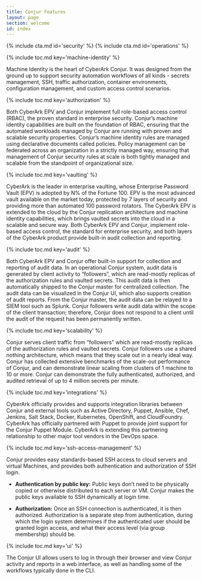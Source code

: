 ```yaml
---
title: Conjur Features
layout: page
section: welcome
id: index
---
```


<div class="row equal">
    {% include cta.md id='security' %}
    {% include cta.md id='operations' %}
</div>

{% include toc.md key='machine-identity' %}

Machine Identity is the heart of CyberArk Conjur. It was designed from the ground up to support security automation workflows of all kinds - secrets management, SSH, traffic authorization, container environments, configuration management, and custom access control scenarios.

{% include toc.md key='authorization' %}

Both CyberArk EPV and Conjur implement full role-based access control (RBAC), the proven standard in enterprise security. Conjur’s machine identity capabilities are built on the foundation of RBAC, ensuring that the automated workloads managed by Conjur are running with proven and scalable security properties. Conjur’s machine identity rules are managed using declarative documents called policies. Policy management can be federated across an organization in a strictly managed way, ensuring that management of Conjur security rules at scale is both tightly managed and scalable from the standpoint of organizational size.

{% include toc.md key='vaulting' %}

CyberArk is the leader in enterprise vaulting, whose Enterprise Password Vault (EPV) is adopted by N% of the Fortune 100. EPV is the most advanced vault available on the market today, protected by 7 layers of security and providing more than automated 100 password rotators. The CyberArk EPV is extended to the cloud by the Conjur replication architecture and machine identity capabilities, which brings vaulted secrets into the cloud in a scalable and secure way. Both CyberArk EPV and Conjur, implement role-based access control, the standard for enterprise security, and both layers of the CyberArk product provide built-in audit collection and reporting.

{% include toc.md key='audit' %}

Both CyberArk EPV and Conjur offer built-in support for collection and reporting of audit data. In an operational Conjur system, audit data is generated by client activity to “followers”, which are read-mostly replicas of the authorization rules and vaulted secrets. This audit data is then automatically shipped to the Conjur master for centralized collection. The audit data can be visualized in the Conjur UI, which also supports creation of audit reports. From the Conjur master, the audit data can be relayed to a SIEM tool such as Splunk. Conjur followers write audit data within the scope of the client transaction; therefore, Conjur does not respond to a client until the audit of the request has been permanently written.

{% include toc.md key='scalability' %}

Conjur serves client traffic from “followers” which are read-mostly replicas of the authorization rules and vaulted secrets. Conjur followers use a shared nothing architecture, which means that they scale out in a nearly ideal way. Conjur has collected extensive benchmarks of the scale-out performance of Conjur, and can demonstrate linear scaling from clusters of 1 machine to 10 or more. Conjur can demonstrate the fully authenticated, authorized, and audited retrieval of up to 4 million secrets per minute.

{% include toc.md key='integrations' %}

CyberArk officially provides and supports integration libraries between Conjur and external tools such as Active Directory, Puppet, Ansible, Chef, Jenkins, Salt Stack, Docker, Kubernetes, OpenShift, and CloudFoundry. CyberArk has officially partnered with Puppet to provide joint support for the Conjur Puppet Module. CyberArk is extending this partnering relationship to other major tool vendors in the DevOps space.

{% include toc.md key='ssh-access-management' %}

Conjur provides easy standards-based SSH access to cloud servers and virtual Machines, and provides both authentication and authorization of SSH login.

* __Authentication by public key:__ Public keys don’t need to be physically copied or otherwise distributed to each server or VM. Conjur makes the public keys available to SSH dynamically at login time.

* __Authorization:__ Once an SSH connection is authenticated, it is then authorized. Authorization is a separate step from authentication, during which the login system determines if the authenticated user should be granted login access, and what their access level (via group membership) should be.

{% include toc.md key='ui' %}

The Conjur UI allows users to log in through their browser and view Conjur activity and reports in a web interface, as well as handling some of the workflows typically done in the CLI.

